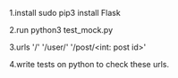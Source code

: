 1.install
sudo pip3 install Flask

2.run
python3 test_mock.py

3.urls
'/'
'/user/<username>'
'/post/<int: post id>'

4.write tests on python to check these urls.
